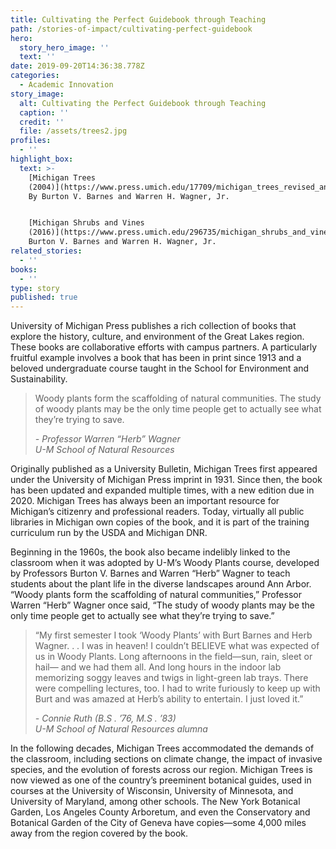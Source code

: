 ```yaml
---
title: Cultivating the Perfect Guidebook through Teaching
path: /stories-of-impact/cultivating-perfect-guidebook
hero:
  story_hero_image: ''
  text: ''
date: 2019-09-20T14:36:38.778Z
categories:
  - Academic Innovation
story_image:
  alt: Cultivating the Perfect Guidebook through Teaching
  caption: ''
  credit: ''
  file: /assets/trees2.jpg
profiles:
  - ''
highlight_box:
  text: >-
    [Michigan Trees
    (2004)](https://www.press.umich.edu/17709/michigan_trees_revised_and_updated)
    By Burton V. Barnes and Warren H. Wagner, Jr.


    [Michigan Shrubs and Vines
    (2016)](https://www.press.umich.edu/296735/michigan_shrubs_and_vines) By
    Burton V. Barnes and Warren H. Wagner, Jr.
related_stories:
  - ''
books:
  - ''
type: story
published: true
---
```

University of Michigan Press publishes a rich collection of books that explore the history, culture, and environment of the Great Lakes region. These books are collaborative efforts with campus partners. A particularly fruitful example involves a book that has been in print since 1913 and a beloved undergraduate course taught in the School for Environment and Sustainability.

<blockquote class="quote floated yellow"><p>Woody plants form the scaffolding of natural communities. The study of woody plants may be the only time people get to actually see what they’re trying to save. 
 </p><footer><cite>- Professor Warren “Herb” Wagner<br>U-M School of Natural Resources</cite></footer></blockquote>

Originally published as a University Bulletin, Michigan Trees first appeared under the University of Michigan Press imprint in 1931. Since then, the book has been updated and expanded multiple times, with a new edition due in 2020. Michigan Trees has always been an important resource for Michigan’s citizenry and professional readers. Today, virtually all public libraries in Michigan own copies of the book, and it is part of the training curriculum run by the USDA and Michigan DNR.

Beginning in the 1960s, the book also became indelibly linked to the classroom when it was adopted by U-M’s Woody Plants course, developed by Professors Burton V. Barnes and Warren “Herb” Wagner to teach students about the plant life in the diverse landscapes around Ann Arbor. “Woody plants form the scaffolding of natural communities,” Professor Warren “Herb” Wagner once said, “The study of woody plants may be the only time people get to actually see what they’re trying to save.”

<blockquote class="quote full blue"><p>“My first semester I took ‘Woody Plants’ with Burt Barnes and Herb Wagner. . . I was in heaven! I couldn’t BELIEVE what was expected of us in Woody Plants. Long afternoons in the field—sun, rain, sleet or hail— and we had them all. And long hours in the indoor lab memorizing soggy leaves and twigs in light-green lab trays. There were compelling lectures, too. I had to write furiously to keep up with Burt and was amazed at Herb’s ability to entertain. I just loved it.”
 </p><footer><cite>- Connie Ruth (B.S . ’76, M.S . ’83)<br>U-M School of Natural Resources alumna </cite></footer></blockquote>

In the following decades, Michigan Trees accommodated the demands of the classroom, including sections on climate change, the impact of invasive species, and the evolution of forests across our region. Michigan Trees is now viewed as one of the country’s preeminent botanical guides, used in courses at the University of Wisconsin, University of Minnesota, and University of Maryland, among other schools. The New York Botanical Garden, Los Angeles County Arboretum, and even the Conservatory and Botanical Garden of the City of Geneva have copies—some 4,000 miles away from the region covered by the book.
